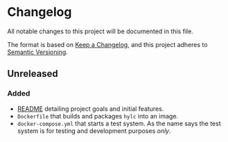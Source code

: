 # Changelog

All notable changes to this project will be documented in this file.

The format is based on [Keep
a Changelog](https://keepachangelog.com/en/1.0.0/), and this project
adheres to [Semantic Versioning](https://semver.org/spec/v2.0.0.html).

## Unreleased

### Added

* [README](README.md) detailing project goals and initial features.
* `Dockerfile` that builds and packages `hylc` into an image.
* `docker-compose.yml` that starts a test system. As the name says the
  test system is for testing and development purposes *only*.
